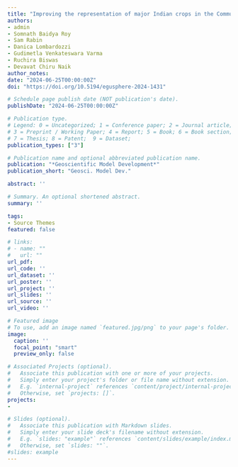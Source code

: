 ```yaml
---
title: "Improving the representation of major Indian crops in the Community Land Model version 5.0 (CLM5) using site-scale crop data"
authors:
- admin
- Somnath Baidya Roy
- Sam Rabin
- Danica Lombardozzi
- Gudimetla Venkateswara Varma
- Ruchira Biswas
- Devavat Chiru Naik
author_notes:
date: "2024-06-25T00:00:00Z"
doi: "https://doi.org/10.5194/egusphere-2024-1431"

# Schedule page publish date (NOT publication's date).
publishDate: "2024-06-25T00:00:00Z"

# Publication type.
# Legend: 0 = Uncategorized; 1 = Conference paper; 2 = Journal article;
# 3 = Preprint / Working Paper; 4 = Report; 5 = Book; 6 = Book section;
# 7 = Thesis; 8 = Patent;  9 = Dataset;
publication_types: ["3"]

# Publication name and optional abbreviated publication name.
publication: "*Geoscientific Model Development*"
publication_short: "Geosci. Model Dev."

abstract: ''

# Summary. An optional shortened abstract.
summary: ''

tags:
- Source Themes
featured: false

# links:
# - name: ""
#   url: ""
url_pdf: 
url_code: ''
url_dataset: ''
url_poster: ''
url_project: ''
url_slides: ''
url_source: ''
url_video: ''

# Featured image
# To use, add an image named `featured.jpg/png` to your page's folder. 
image:
  caption: ''
  focal_point: "smart"
  preview_only: false

# Associated Projects (optional).
#   Associate this publication with one or more of your projects.
#   Simply enter your project's folder or file name without extension.
#   E.g. `internal-project` references `content/project/internal-project/index.md`.
#   Otherwise, set `projects: []`.
projects: 
- 

# Slides (optional).
#   Associate this publication with Markdown slides.
#   Simply enter your slide deck's filename without extension.
#   E.g. `slides: "example"` references `content/slides/example/index.md`.
#   Otherwise, set `slides: ""`.
#slides: example
---
```


